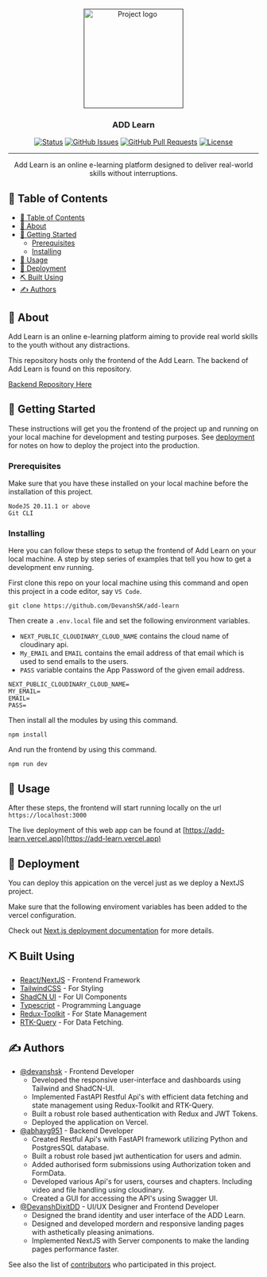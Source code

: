 <p align="center">
  <a href="" rel="noopener">
 <img width=200px style="object-fit: contain;" height=200px src="./Add-learn.png" alt="Project logo"></a>
</p>

<h3 align="center">ADD Learn</h3>

<div align="center">

  [![Status](https://img.shields.io/badge/status-active-success.svg)]() 
  [![GitHub Issues](https://img.shields.io/github/issues/kylelobo/The-Documentation-Compendium.svg)](https://github.com/kylelobo/The-Documentation-Compendium/issues)
  [![GitHub Pull Requests](https://img.shields.io/github/issues-pr/kylelobo/The-Documentation-Compendium.svg)](https://github.com/kylelobo/The-Documentation-Compendium/pulls)
  [![License](https://img.shields.io/badge/license-MIT-blue.svg)](/LICENSE)

</div>

---

<p align="center">Add Learn is an online e-learning platform designed to deliver real-world skills without interruptions.
    <br> 
</p>

## 📝 Table of Contents
- [📝 Table of Contents](#-table-of-contents)
- [🧐 About ](#-about-)
- [🏁 Getting Started ](#-getting-started-)
  - [Prerequisites](#prerequisites)
  - [Installing](#installing)
- [🎈 Usage ](#-usage-)
- [🚀 Deployment ](#-deployment-)
- [⛏️ Built Using ](#️-built-using-)
- [✍️ Authors ](#️-authors-)

## 🧐 About <a name = "about"></a>
Add Learn is an online e-learning platform aiming to provide real world skills to the youth without any distractions.

This repository hosts only the frontend of the Add Learn.
The backend of Add Learn is found on this repository.

[Backend Repository Here](https://github.com/abhayg951/ADDLearn)

## 🏁 Getting Started <a name = "getting_started"></a>
These instructions will get you the frontend of the project up and running on your local machine for development and testing purposes. See [deployment](#deployment) for notes on how to deploy the project into the production.

### Prerequisites
Make sure that you have these installed on your local machine before the installation of this project.

```
NodeJS 20.11.1 or above
Git CLI
```

### Installing
Here you can follow these steps to setup the frontend of Add Learn on your local machine.
A step by step series of examples that tell you how to get a development env running.

First clone this repo on your local machine using this command and open this project in a code editor, say `VS Code`.

```
git clone https://github.com/DevanshSK/add-learn
```

Then create a `.env.local` file and set the following environment variables.

- `NEXT_PUBLIC_CLOUDINARY_CLOUD_NAME` contains the cloud name of cloudinary api.
- `My_EMAIL` and `EMAIL` contains the email address of that email which is used to send emails to the users.
- `PASS` variable contains the App Password of the given email address.

```
NEXT_PUBLIC_CLOUDINARY_CLOUD_NAME=
MY_EMAIL=
EMAIL=
PASS=
```

Then install all the modules by using this command.

```
npm install
```

And run the frontend by using this command.

```
npm run dev
```

<!-- End with an example of getting some data out of the system or using it for a little demo. -->

<!-- ## 🔧 Running the tests <a name = "tests"></a>
Explain how to run the automated tests for this system.

### Break down into end to end tests
Explain what these tests test and why

```
Give an example
```

### And coding style tests
Explain what these tests test and why

```
Give an example
``` -->

## 🎈 Usage <a name="usage"></a>
After these steps, the frontend will start running locally on the url `https://localhost:3000`

The live deployment of this web app can be found at [https://add-learn.vercel.app](https://add-learn.vercel.app)

## 🚀 Deployment <a name = "deployment"></a>
You can deploy this appication on the vercel just as we deploy a NextJS project.

Make sure that the following enviroment variables has been added to the vercel configuration.

Check out [Next.js deployment documentation](https://nextjs.org/docs/deployment) for more details.

## ⛏️ Built Using <a name = "built_using"></a>
- [React/NextJS](https://nextjs.org/) - Frontend Framework
- [TailwindCSS](https://tailwindcss.com/) - For Styling
- [ShadCN UI](https://ui.shadcn.com/) - For UI Components
- [Typescript](https://www.typescriptlang.org/) - Programming Language
- [Redux-Toolkit](https://redux-toolkit.js.org/) - For State Management
- [RTK-Query](https://redux-toolkit.js.org/rtk-query/overview) - For Data Fetching.

## ✍️ Authors <a name = "authors"></a>
- [@devanshsk](https://github.com/DevanshSK) - Frontend Developer
  - Developed the responsive user-interface and dashboards using Tailwind and ShadCN-UI.
  - Implemented FastAPI Restful Api's with efficient data fetching and state management using Redux-Toolkit and RTK-Query.
  - Built a robust role based authentication with Redux and JWT Tokens.
  - Deployed the application on Vercel.
- [@abhayg951](https://github.com/abhayg951) - Backend Developer
  - Created Restful Api's with FastAPI framework utilizing Python and PostgresSQL database.
  - Built a robust role based jwt authentication for users and admin.
  - Added authorised form submissions using Authorization token and FormData.
  - Developed various Api's for users, courses and chapters. Including video and file handling using cloudinary.
  - Created a GUI for accessing the API's using Swagger UI.
- [@DevanshDixitDD](https://github.com/DevanshDixitDD) - UI/UX Designer and Frontend Developer
  - Designed the brand identity and user interface of the ADD Learn.
  - Designed and developed mordern and responsive landing pages with asthetically pleasing animations.
  - Implemented NextJS with Server components to make the landing pages performance faster.

See also the list of [contributors](https://github.com/DevanshSK/add-learn/contributors) who participated in this project.

<!-- ## 🎉 Acknowledgements <a name = "acknowledgement"></a>
- Hat tip to anyone whose code was used
- Inspiration
- References -->




<!-- This is a [Next.js](https://nextjs.org/) project bootstrapped with [`create-next-app`](https://github.com/vercel/next.js/tree/canary/packages/create-next-app).

## Getting Started

First, run the development server:

```bash
npm run dev
# or
yarn dev
# or
pnpm dev
```

Open [http://localhost:3000](http://localhost:3000) with your browser to see the result.

You can start editing the page by modifying `app/page.tsx`. The page auto-updates as you edit the file.

This project uses [`next/font`](https://nextjs.org/docs/basic-features/font-optimization) to automatically optimize and load Inter, a custom Google Font.

## Learn More

To learn more about Next.js, take a look at the following resources:

- [Next.js Documentation](https://nextjs.org/docs) - learn about Next.js features and API.
- [Learn Next.js](https://nextjs.org/learn) - an interactive Next.js tutorial.

You can check out [the Next.js GitHub repository](https://github.com/vercel/next.js/) - your feedback and contributions are welcome!

## Deploy on Vercel

The easiest way to deploy your Next.js app is to use the [Vercel Platform](https://vercel.com/new?utm_medium=default-template&filter=next.js&utm_source=create-next-app&utm_campaign=create-next-app-readme) from the creators of Next.js.

Check out our [Next.js deployment documentation](https://nextjs.org/docs/deployment) for more details. -->
